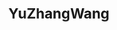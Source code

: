 ---
title: YuZhangWang
github: https://github.com/YuZhangWang
mode: dark
transition: 1s
score: 93.8
archetype:
- Badges | Tags | Icons
- Github Actions
---